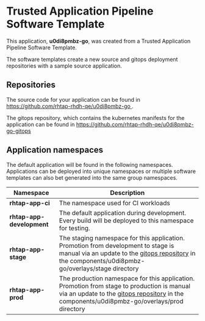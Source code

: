 # Trusted Application Pipeline Software Template

This application, **u0di8pmbz-go**, was created from a Trusted Application Pipeline Software Template.

The software templates create a new source and gitops deployment repositories with a sample source application. 

## Repositories

The source code for your application can be found in [https://github.com/rhtap-rhdh-qe/u0di8pmbz-go ](https://github.com/rhtap-rhdh-qe/u0di8pmbz-go ).
 
The gitops repository, which contains the kubernetes manifests for the application can be found in 
[https://github.com/rhtap-rhdh-qe/u0di8pmbz-go-gitops ](https://github.com/rhtap-rhdh-qe/u0di8pmbz-go-gitops ) 

## Application namespaces 

The default application will be found in the following namespaces. Applications can be deployed into unique namespaces or multiple software templates can also bet generated into the same group namespaces.  

|  Namespace   |  Description   |  
| -------- | -------- |
| **rhtap-app-ci** | The namespace used for CI workloads |
| **rhtap-app-development** | The default application during development. Every build will be deployed to this namespace for testing. |
| **rhtap-app-stage** | The staging namespace for this application. Promotion from development to stage is manual via an update to the [gitops repository](https://github.com/rhtap-rhdh-qe/u0di8pmbz-go-gitops ) in the components/u0di8pmbz-go/overlays/stage directory |
| **rhtap-app-prod** | The production namespace for this application. Promotion from stage to production is manual via an update to the [gitops repository](https://github.com/rhtap-rhdh-qe/u0di8pmbz-go-gitops ) in the components/u0di8pmbz-go/overlays/prod directory |